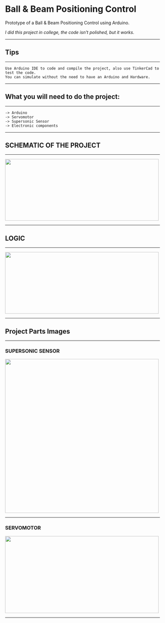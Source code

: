 # Ball & Beam Positioning Control

Prototype of a Ball & Beam Positioning Control using Arduino.

*I did this project in college, the code isn't polished, but it works.*

---
## Tips
---
    Use Arduino IDE to code and compile the project, also use TinkerCad to test the code.
    You can simulate without the need to have an Arduino and Hardware.
---

## What you will need to do the project:

---
    -> Arduino
    -> Servomotor
    -> Supersonic Sensor
    -> Electronic components

---

## SCHEMATIC OF THE PROJECT

---

<div id="SCHEMATIC-Image" align="left">
    <img height="200" width="500" src="https://cdn.discordapp.com/attachments/936646713345720400/938130199806099486/Screenshot.png">
</div>

---

## LOGIC

---

<div id="PIC-Image" align="left">
    <img height="200" width="500" src="https://4.bp.blogspot.com/-N7wb2gNTVGc/U7S5LnSPonI/AAAAAAAAAC4/r9ctCv8C2L0/s1600/control+loop.png">
</div>

---

## Project Parts Images

---

### SUPERSONIC SENSOR

<div id="SENSOR-Image" align="left">
    <img height="500" width="500" src="https://images-na.ssl-images-amazon.com/images/I/61R309L-paL._SL1100_.jpg">
</div>

---

### SERVOMOTOR

<div id="LCD-Image" align="left">
    <img height="250" width="500" src="https://galuhratna.alza.web.id/blog/wp-content/uploads/2020/12/Servo1-768x400.png">
</div>

---
